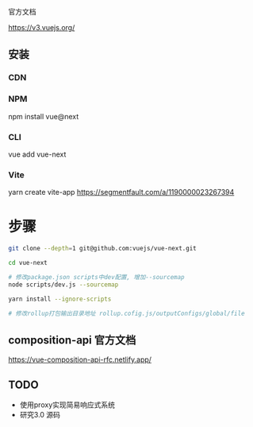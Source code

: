 官方文档 

https://v3.vuejs.org/


## 安装

### CDN

<script src="https://unpkg.com/vue@next"></script>

### NPM

 npm install vue@next

### CLI
vue add vue-next

### Vite
yarn create vite-app <project-name>
https://segmentfault.com/a/1190000023267394
# 步骤


```bash
git clone --depth=1 git@github.com:vuejs/vue-next.git

cd vue-next

# 修改package.json scripts中dev配置, 增加--sourcemap
node scripts/dev.js --sourcemap

yarn install --ignore-scripts

# 修改rollup打包输出目录地址 rollup.cofig.js/outputConfigs/global/file
```


##  composition-api 官方文档

https://vue-composition-api-rfc.netlify.app/


## TODO

- 使用proxy实现简易响应式系统
- 研究3.0 源码